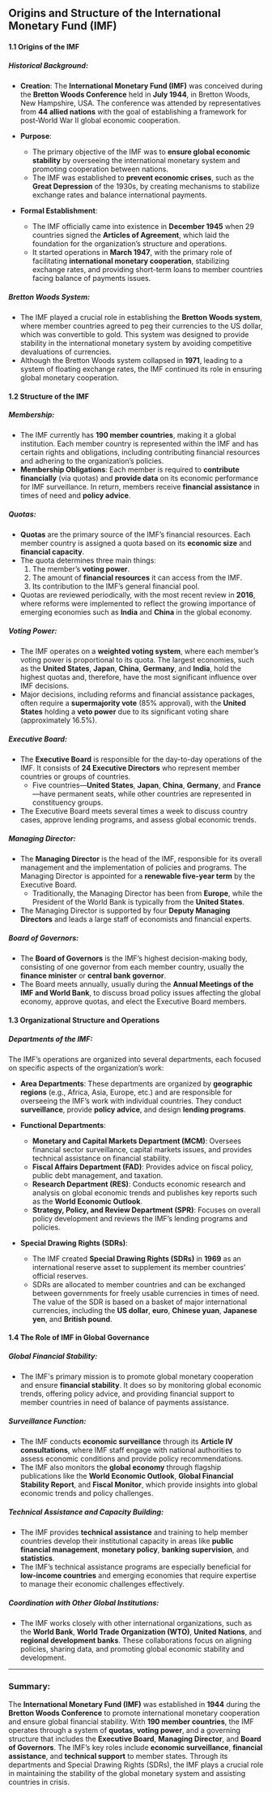 ## Origins and Structure of the International Monetary Fund (IMF)

#### **1.1 Origins of the IMF**

##### **Historical Background**:
- **Creation**: The **International Monetary Fund (IMF)** was conceived during the **Bretton Woods Conference** held in **July 1944**, in Bretton Woods, New Hampshire, USA. The conference was attended by representatives from **44 allied nations** with the goal of establishing a framework for post-World War II global economic cooperation.
  
- **Purpose**:
  - The primary objective of the IMF was to **ensure global economic stability** by overseeing the international monetary system and promoting cooperation between nations.
  - The IMF was established to **prevent economic crises**, such as the **Great Depression** of the 1930s, by creating mechanisms to stabilize exchange rates and balance international payments.

- **Formal Establishment**:
  - The IMF officially came into existence in **December 1945** when 29 countries signed the **Articles of Agreement**, which laid the foundation for the organization’s structure and operations.
  - It started operations in **March 1947**, with the primary role of facilitating **international monetary cooperation**, stabilizing exchange rates, and providing short-term loans to member countries facing balance of payments issues.

##### **Bretton Woods System**:
- The IMF played a crucial role in establishing the **Bretton Woods system**, where member countries agreed to peg their currencies to the US dollar, which was convertible to gold. This system was designed to provide stability in the international monetary system by avoiding competitive devaluations of currencies.
- Although the Bretton Woods system collapsed in **1971**, leading to a system of floating exchange rates, the IMF continued its role in ensuring global monetary cooperation.

#### **1.2 Structure of the IMF**

##### **Membership**:
- The IMF currently has **190 member countries**, making it a global institution. Each member country is represented within the IMF and has certain rights and obligations, including contributing financial resources and adhering to the organization’s policies.
- **Membership Obligations**: Each member is required to **contribute financially** (via quotas) and **provide data** on its economic performance for IMF surveillance. In return, members receive **financial assistance** in times of need and **policy advice**.

##### **Quotas**:
- **Quotas** are the primary source of the IMF’s financial resources. Each member country is assigned a quota based on its **economic size** and **financial capacity**.
- The quota determines three main things:
  1. The member’s **voting power**.
  2. The amount of **financial resources** it can access from the IMF.
  3. Its contribution to the IMF’s general financial pool.
- Quotas are reviewed periodically, with the most recent review in **2016**, where reforms were implemented to reflect the growing importance of emerging economies such as **India** and **China** in the global economy.

##### **Voting Power**:
- The IMF operates on a **weighted voting system**, where each member’s voting power is proportional to its quota. The largest economies, such as the **United States**, **Japan**, **China**, **Germany**, and **India**, hold the highest quotas and, therefore, have the most significant influence over IMF decisions.
- Major decisions, including reforms and financial assistance packages, often require a **supermajority vote** (85% approval), with the **United States** holding a **veto power** due to its significant voting share (approximately 16.5%).

##### **Executive Board**:
- The **Executive Board** is responsible for the day-to-day operations of the IMF. It consists of **24 Executive Directors** who represent member countries or groups of countries.
  - Five countries—**United States**, **Japan**, **China**, **Germany**, and **France**—have permanent seats, while other countries are represented in constituency groups.
- The Executive Board meets several times a week to discuss country cases, approve lending programs, and assess global economic trends.

##### **Managing Director**:
- The **Managing Director** is the head of the IMF, responsible for its overall management and the implementation of policies and programs. The Managing Director is appointed for a **renewable five-year term** by the Executive Board.
  - Traditionally, the Managing Director has been from **Europe**, while the President of the World Bank is typically from the **United States**.
- The Managing Director is supported by four **Deputy Managing Directors** and leads a large staff of economists and financial experts.

##### **Board of Governors**:
- The **Board of Governors** is the IMF’s highest decision-making body, consisting of one governor from each member country, usually the **finance minister** or **central bank governor**.
- The Board meets annually, usually during the **Annual Meetings of the IMF and World Bank**, to discuss broad policy issues affecting the global economy, approve quotas, and elect the Executive Board members.

#### **1.3 Organizational Structure and Operations**

##### **Departments of the IMF**:
The IMF’s operations are organized into several departments, each focused on specific aspects of the organization’s work:
- **Area Departments**: These departments are organized by **geographic regions** (e.g., Africa, Asia, Europe, etc.) and are responsible for overseeing the IMF’s work with individual countries. They conduct **surveillance**, provide **policy advice**, and design **lending programs**.
  
- **Functional Departments**:
  - **Monetary and Capital Markets Department (MCM)**: Oversees financial sector surveillance, capital markets issues, and provides technical assistance on financial stability.
  - **Fiscal Affairs Department (FAD)**: Provides advice on fiscal policy, public debt management, and taxation.
  - **Research Department (RES)**: Conducts economic research and analysis on global economic trends and publishes key reports such as the **World Economic Outlook**.
  - **Strategy, Policy, and Review Department (SPR)**: Focuses on overall policy development and reviews the IMF’s lending programs and policies.

- **Special Drawing Rights (SDRs)**:
  - The IMF created **Special Drawing Rights (SDRs)** in **1969** as an international reserve asset to supplement its member countries' official reserves.
  - SDRs are allocated to member countries and can be exchanged between governments for freely usable currencies in times of need. The value of the SDR is based on a basket of major international currencies, including the **US dollar**, **euro**, **Chinese yuan**, **Japanese yen**, and **British pound**.

#### **1.4 The Role of IMF in Global Governance**

##### **Global Financial Stability**:
- The IMF's primary mission is to promote global monetary cooperation and ensure **financial stability**. It does so by monitoring global economic trends, offering policy advice, and providing financial support to member countries in need of balance of payments assistance.
  
##### **Surveillance Function**:
- The IMF conducts **economic surveillance** through its **Article IV consultations**, where IMF staff engage with national authorities to assess economic conditions and provide policy recommendations.
- The IMF also monitors the **global economy** through flagship publications like the **World Economic Outlook**, **Global Financial Stability Report**, and **Fiscal Monitor**, which provide insights into global economic trends and policy challenges.

##### **Technical Assistance and Capacity Building**:
- The IMF provides **technical assistance** and training to help member countries develop their institutional capacity in areas like **public financial management**, **monetary policy**, **banking supervision**, and **statistics**.
- The IMF’s technical assistance programs are especially beneficial for **low-income countries** and emerging economies that require expertise to manage their economic challenges effectively.

##### **Coordination with Other Global Institutions**:
- The IMF works closely with other international organizations, such as the **World Bank**, **World Trade Organization (WTO)**, **United Nations**, and **regional development banks**. These collaborations focus on aligning policies, sharing data, and promoting global economic stability and development.

---

### **Summary**:
The **International Monetary Fund (IMF)** was established in **1944** during the **Bretton Woods Conference** to promote international monetary cooperation and ensure global financial stability. With **190 member countries**, the IMF operates through a system of **quotas**, **voting power**, and a governing structure that includes the **Executive Board**, **Managing Director**, and **Board of Governors**. The IMF’s key roles include **economic surveillance**, **financial assistance**, and **technical support** to member states. Through its departments and Special Drawing Rights (SDRs), the IMF plays a crucial role in maintaining the stability of the global monetary system and assisting countries in crisis.